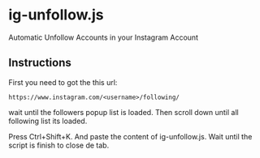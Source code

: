 # ig-unfollow.js

Automatic Unfollow Accounts in your Instagram Account

## Instructions

First you need to got the this url:
```
https://www.instagram.com/<username>/following/
```

wait until the followers popup list is loaded. Then scroll down until all following list its loaded.

Press Ctrl+Shift+K. And paste the content of ig-unfollow.js. Wait until the script is finish to close de tab.
